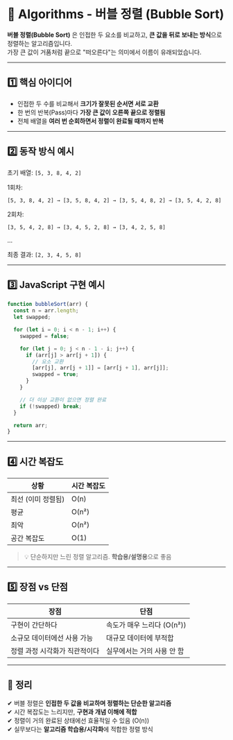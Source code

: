 # 🧠 Algorithms - 버블 정렬 (Bubble Sort)

**버블 정렬(Bubble Sort)** 은 인접한 두 요소를 비교하고, **큰 값을 뒤로 보내는 방식**으로 정렬하는 알고리즘입니다.  
가장 큰 값이 거품처럼 끝으로 "떠오른다"는 의미에서 이름이 유래되었습니다.

---

## 1️⃣ 핵심 아이디어

- 인접한 두 수를 비교해서 **크기가 잘못된 순서면 서로 교환**
- 한 번의 반복(Pass)마다 **가장 큰 값이 오른쪽 끝으로 정렬됨**
- 전체 배열을 **여러 번 순회하면서 정렬이 완료될 때까지 반복**

---

## 2️⃣ 동작 방식 예시

초기 배열: `[5, 3, 8, 4, 2]`

1회차:
```
[5, 3, 8, 4, 2] → [3, 5, 8, 4, 2] → [3, 5, 4, 8, 2] → [3, 5, 4, 2, 8]
```

2회차:
```
[3, 5, 4, 2, 8] → [3, 4, 5, 2, 8] → [3, 4, 2, 5, 8]
```

...

최종 결과: `[2, 3, 4, 5, 8]`

---

## 3️⃣ JavaScript 구현 예시

```js
function bubbleSort(arr) {
  const n = arr.length;
  let swapped;

  for (let i = 0; i < n - 1; i++) {
    swapped = false;

    for (let j = 0; j < n - 1 - i; j++) {
      if (arr[j] > arr[j + 1]) {
        // 요소 교환
        [arr[j], arr[j + 1]] = [arr[j + 1], arr[j]];
        swapped = true;
      }
    }

    // 더 이상 교환이 없으면 정렬 완료
    if (!swapped) break;
  }

  return arr;
}
```

---

## 4️⃣ 시간 복잡도

| 상황          | 시간 복잡도 |
|---------------|-------------|
| 최선 (이미 정렬됨) | O(n)        |
| 평균            | O(n²)       |
| 최악            | O(n²)       |
| 공간 복잡도     | O(1)        |

> 💡 단순하지만 느린 정렬 알고리즘. **학습용/설명용**으로 좋음

---

## 5️⃣ 장점 vs 단점

| 장점                            | 단점                       |
|----------------------------------|----------------------------|
| 구현이 간단하다                 | 속도가 매우 느리다 (O(n²)) |
| 소규모 데이터에선 사용 가능      | 대규모 데이터에 부적합      |
| 정렬 과정 시각화가 직관적이다    | 실무에서는 거의 사용 안 함   |

---

## 🎯 정리

✔ 버블 정렬은 **인접한 두 값을 비교하며 정렬하는 단순한 알고리즘**  
✔ 시간 복잡도는 느리지만, **구현과 개념 이해에 적합**  
✔ 정렬이 거의 완료된 상태에선 효율적일 수 있음 (O(n))  
✔ 실무보다는 **알고리즘 학습용/시각화**에 적합한 정렬 방식
